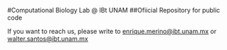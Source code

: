 #Computational Biology Lab @ IBt UNAM
##Ofiicial Repository for public code


If you want to reach us, please write to enrique.merino@ibt.unam.mx or walter.santos@ibt.unam.mx

